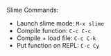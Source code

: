


Slime Commands:
* Launch slime mode: `M-x slime`
* Compile function: `C-c C-c`
* Compile + load file: `C-c C-k`
* Put function on REPL: `C-c Cy`